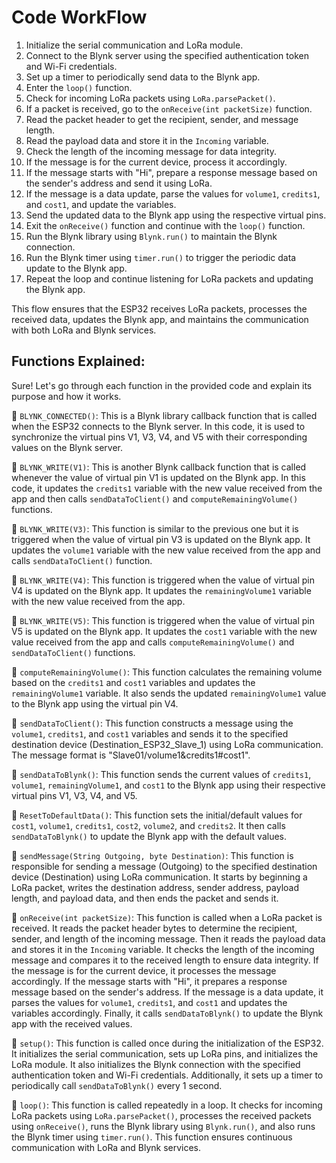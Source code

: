 
# Code WorkFlow

1. Initialize the serial communication and LoRa module.
2. Connect to the Blynk server using the specified authentication token and Wi-Fi credentials.
3. Set up a timer to periodically send data to the Blynk app.
4. Enter the `loop()` function.
5. Check for incoming LoRa packets using `LoRa.parsePacket()`.
6. If a packet is received, go to the `onReceive(int packetSize)` function.
7. Read the packet header to get the recipient, sender, and message length.
8. Read the payload data and store it in the `Incoming` variable.
9. Check the length of the incoming message for data integrity.
10. If the message is for the current device, process it accordingly.
11. If the message starts with "Hi", prepare a response message based on the sender's address and send it using LoRa.
12. If the message is a data update, parse the values for `volume1`, `credits1`, and `cost1`, and update the variables.
13. Send the updated data to the Blynk app using the respective virtual pins.
14. Exit the `onReceive()` function and continue with the `loop()` function.
15. Run the Blynk library using `Blynk.run()` to maintain the Blynk connection.
16. Run the Blynk timer using `timer.run()` to trigger the periodic data update to the Blynk app.
17. Repeat the loop and continue listening for LoRa packets and updating the Blynk app.

This flow ensures that the ESP32 receives LoRa packets, processes the received data, updates the Blynk app, and maintains the communication with both LoRa and Blynk services.

## Functions Explained:

Sure! Let's go through each function in the provided code and explain its purpose and how it works.

📌 `BLYNK_CONNECTED()`: This is a Blynk library callback function that is called when the ESP32 connects to the Blynk server. In this code, it is used to synchronize the virtual pins V1, V3, V4, and V5 with their corresponding values on the Blynk server.

📌 `BLYNK_WRITE(V1)`: This is another Blynk callback function that is called whenever the value of virtual pin V1 is updated on the Blynk app. In this code, it updates the `credits1` variable with the new value received from the app and then calls `sendDataToClient()` and `computeRemainingVolume()` functions.

📌 `BLYNK_WRITE(V3)`: This function is similar to the previous one but it is triggered when the value of virtual pin V3 is updated on the Blynk app. It updates the `volume1` variable with the new value received from the app and calls `sendDataToClient()` function.

📌 `BLYNK_WRITE(V4)`: This function is triggered when the value of virtual pin V4 is updated on the Blynk app. It updates the `remainingVolume1` variable with the new value received from the app.

📌 `BLYNK_WRITE(V5)`: This function is triggered when the value of virtual pin V5 is updated on the Blynk app. It updates the `cost1` variable with the new value received from the app and calls `computeRemainingVolume()` and `sendDataToClient()` functions.

📌 `computeRemainingVolume()`: This function calculates the remaining volume based on the `credits1` and `cost1` variables and updates the `remainingVolume1` variable. It also sends the updated `remainingVolume1` value to the Blynk app using the virtual pin V4.

📌 `sendDataToClient()`: This function constructs a message using the `volume1`, `credits1`, and `cost1` variables and sends it to the specified destination device (Destination_ESP32_Slave_1) using LoRa communication. The message format is "Slave01/volume1&credits1#cost1".

📌 `sendDataToBlynk()`: This function sends the current values of `credits1`, `volume1`, `remainingVolume1`, and `cost1` to the Blynk app using their respective virtual pins V1, V3, V4, and V5.

📌 `ResetToDefaultData()`: This function sets the initial/default values for `cost1`, `volume1`, `credits1`, `cost2`, `volume2`, and `credits2`. It then calls `sendDataToBlynk()` to update the Blynk app with the default values.

📌 `sendMessage(String Outgoing, byte Destination)`: This function is responsible for sending a message (Outgoing) to the specified destination device (Destination) using LoRa communication. It starts by beginning a LoRa packet, writes the destination address, sender address, payload length, and payload data, and then ends the packet and sends it.

📌 `onReceive(int packetSize)`: This function is called when a LoRa packet is received. It reads the packet header bytes to determine the recipient, sender, and length of the incoming message. Then it reads the payload data and stores it in the `Incoming` variable. It checks the length of the incoming message and compares it to the received length to ensure data integrity. If the message is for the current device, it processes the message accordingly. If the message starts with "Hi", it prepares a response message based on the sender's address. If the message is a data update, it parses the values for `volume1`, `credits1`, and `cost1` and updates the variables accordingly. Finally, it calls `sendDataToBlynk()` to update the Blynk app with the received values.

📌 `setup()`: This function is called once during the initialization of the ESP32. It initializes the serial communication, sets up LoRa pins, and initializes the LoRa module. It also initializes the Blynk connection with the specified authentication token and Wi-Fi credentials. Additionally, it sets up a timer to periodically call `sendDataToBlynk()` every 1 second.

📌 `loop()`: This function is called repeatedly in a loop. It checks for incoming LoRa packets using `LoRa.parsePacket()`, processes the received packets using `onReceive()`, runs the Blynk library using `Blynk.run()`, and also runs the Blynk timer using `timer.run()`. This function ensures continuous communication with LoRa and Blynk services.
